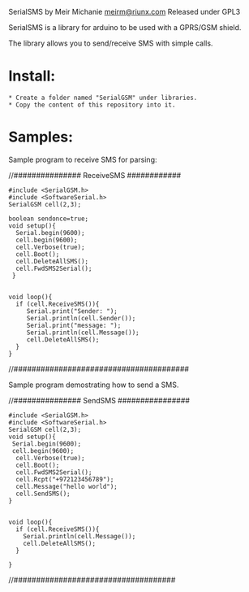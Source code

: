 SerialSMS by Meir Michanie 
meirm@riunx.com
Released under GPL3


SerialSMS is a library for arduino to be used with a GPRS/GSM shield.

The library allows you to send/receive SMS with simple calls.

Install:
========

	* Create a folder named "SerialGSM" under libraries.
	* Copy the content of this repository into it.




Samples:
========
Sample program to receive SMS for parsing:

//############### ReceiveSMS ############


	#include <SerialGSM.h>
	#include <SoftwareSerial.h>
	SerialGSM cell(2,3);

	boolean sendonce=true;
	void setup(){
	  Serial.begin(9600);
	  cell.begin(9600);
	  cell.Verbose(true);
	  cell.Boot();
	  cell.DeleteAllSMS();
	  cell.FwdSMS2Serial();
	 }


	void loop(){
	  if (cell.ReceiveSMS()){
		 Serial.print("Sender: ");
		 Serial.println(cell.Sender());
		 Serial.print("message: ");
		 Serial.println(cell.Message());
		 cell.DeleteAllSMS();
	  }
	}

//#######################################


Sample program demostrating how to send a SMS.


//############### SendSMS ################

	#include <SerialGSM.h>
	#include <SoftwareSerial.h>
	SerialGSM cell(2,3);
	void setup(){
	 Serial.begin(9600);
	 cell.begin(9600);
	  cell.Verbose(true);
	  cell.Boot();
	  cell.FwdSMS2Serial();
	  cell.Rcpt("+972123456789");
	  cell.Message("hello world");
	  cell.SendSMS();
	}


	void loop(){
	  if (cell.ReceiveSMS()){
	    Serial.println(cell.Message());
	    cell.DeleteAllSMS();
	  }

	}

//####################################
